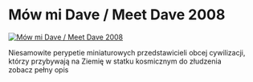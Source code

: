 Mów mi Dave / Meet Dave 2008 
=============
[![Mów mi Dave / Meet Dave 2008 ](http://vidos.pl/images/player.gif)](http://vidos.pl/mow-mi-dave-meet-dave-2008)

 Niesamowite perypetie miniaturowych przedstawicieli obcej cywilizacji, którzy przybywają na Ziemię w statku kosmicznym do złudzenia zobacz pełny opis
